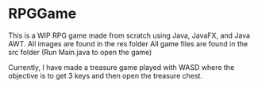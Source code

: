 # RPGGame
This is a WIP RPG game made from scratch using Java, JavaFX, and Java AWT.
All images are found in the res folder
All game files are found in the src folder (Run Main.java to open the game)

Currently, I have made a treasure game played with WASD where the objective is to get 3 keys and then open the treasure chest.
